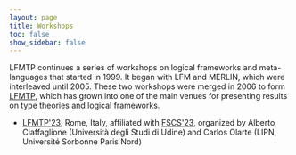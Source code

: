 ```yaml
---
layout: page
title: Workshops 
toc: false
show_sidebar: false
---
```


LFMTP continues a series of workshops on logical frameworks and meta-languages
that started in 1999. It began with LFM and MERLIN, which were interleaved
until 2005. These two workshops were merged in 2006 to form 
[LFMTP](http://lfmtp.org/), which has grown into one of the main
venues for presenting results on type theories and logical frameworks.

 * [LFMTP'23](./2023/), Rome, Italy, affiliated with
   [FSCS'23](https://easyconferences.eu/fscd2023/), organized by Alberto
   Ciaffaglione (Università degli Studi di Udine) and Carlos Olarte (LIPN,
   Université Sorbonne Paris Nord)
   
